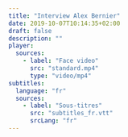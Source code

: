 ```yaml
---
title: "Interview Alex Bernier"
date: 2019-10-07T10:14:35+02:00
draft: false
description: ""
player:
  sources:
    - label: "Face video"
      src: "standard.mp4"
      type: "video/mp4"
subtitles:
  language: "fr"
  sources:
    - label: "Sous-titres"
      src: "subtitles_fr.vtt"
      srcLang: "fr"
---
```

